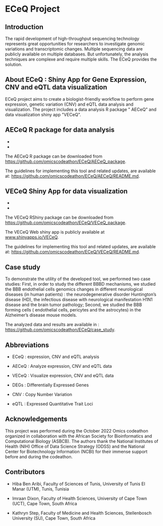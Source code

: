 # ECeQ Project

## Introduction
The rapid development of high-throughput sequencing technology represents great opportunities for researchers to investigate genomic variations and transcriptomic changes. Multiple sequencing data are publicly available on multiple databases. But unfortunately, the analysis techniques are complexe and require multiple skills. The ECeQ provides the solution.

## About ECeQ : Shiny App for Gene Expression, CNV and eQTL data visualization
ECeQ project aims to create a biologist-friendly workflow to perform gene expression, genetic variation (CNV) and eQTL data analysis and  visualization.
The project includes a data analysis R package " AECeQ" and data visualization shiny app "VECeQ".

## AECeQ R package for data analysis
- 
- 

The AECeQ R package can be downloaded from  https://github.com/omicscodeathon/ECeQ/AECeQ_package. 

The guidelines for implementing this tool and related updates, are available at:  https://github.com/omicscodeathon/ECeQ/AECeQ/README.md.

## VECeQ Shiny App for data visualization
- 
- 

The VECeQ RShiny package can be downloaded from  https://github.com/omicscodeathon/ECeQ/VECeQ_package. 

The VECeQ Web shiny app  is publicly available at www.shinyapps.io/VECeQ.

The guidelines for implementing this tool and related updates, are available at:  https://github.com/omicscodeathon/ECeQ/VECeQ/README.md.

## Case study
To demonstrate the utility of the developed tool, we performed two case studies: First, in order to study the different BBBD mechanisms, we studied the BBB endothelial cells genomics changes in different neurological diseases (in human patients) : the  neurodegenerative disorder Huntington’s disease (HD), the infectious disease with neurological manifestation H1N1 disease and the brain tumor pathology; Second, we studied the BBB forming cells ( endothelial cells, pericytes and the astrocytes) in the Alzheimer’s disease mouse models.

The analyzed data and results are available in : https://github.com/omicscodeathon/ECeQ/case_study.

## Abbreviations
- ECeQ : expression, CNV and eQTL analysis 

- AECeQ : Analyze expression, CNV and eQTL data

- VECeQ : Visualize expression, CNV and eQTL data

- DEGs : Differentially Expressed Genes

- CNV : Copy Number Variation

- eQTL : Expressed Quantitative Trait Loci

## Acknowledgements
This project was performed during the October 2022 Omics codeathon organized in collaboration with the African Society for Bioinformatics and Computational Biology (ASBCB). The authors thank the National Institutes of Health (NIH) Office of Data Science Strategy (ODSS) and the National Center for Biotechnology Information (NCBI) for their immense support before and during the codeathon.

## Contributors

- Hiba Ben Aribi, Faculty of Sciences of Tunis, University of Tunis El Manar (UTM), Tunis, Tunisia

- Imraan Dixon, Faculty of Health Sciences, University of Cape Town (UCT), Cape Town, South Africa 

- Kathryn Step, Faculty of Medicine and Health Sciences, Stellenbosch University (SU), Cape Town, South Africa
